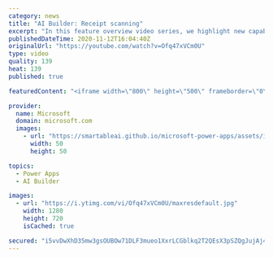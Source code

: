 ```yaml
---
category: news
title: "AI Builder: Receipt scanning"
excerpt: "In this feature overview video series, we highlight new capabilities included in the latest update to AI Builder.  Receipt scanning is a new AI Builder feature that processes receipts to identify and extract information. The AI model identifies receipt data, merchant information, total price, and taxes"
publishedDateTime: 2020-11-12T16:04:40Z
originalUrl: "https://youtube.com/watch?v=Ofq47xVCm0U"
type: video
quality: 139
heat: 139
published: true

featuredContent: "<iframe width=\"800\" height=\"500\" frameborder=\"0\" src=\"https://www.youtube.com/embed/Ofq47xVCm0U\" allow=\"accelerometer; autoplay; encrypted-media; gyroscope; picture-in-picture\" allowfullscreen></iframe>"

provider:
  name: Microsoft
  domain: microsoft.com
  images:
    - url: "https://smartableai.github.io/microsoft-power-apps/assets/images/organizations/microsoft.com-50x50.jpg"
      width: 50
      height: 50

topics:
  - Power Apps
  - AI Builder

images:
  - url: "https://i.ytimg.com/vi/Ofq47xVCm0U/maxresdefault.jpg"
    width: 1280
    height: 720
    isCached: true

secured: "i5vvDwXhD35mw3gsOUBOw71DLF3mueo1XxrLCGblkq2T2QEsX3pSZQgJujAj46+XzhkNBxAKLJsmJImm3h6i//EEzZST9yyRHLZzDIdOnCdr1UUeRNqqAQh6y8Tn4nZM+faGh6mGi0e5tE26q/qfnE4yqxaCSwP3w0k1zyBKT5BWqaJr3u8hkt7Q3JbBdauWxO6pHeZBwWEE/ZbCbCUJsRraPvoGxGlRwds4+Msx3NsIz/8f9AzfjENcCYIDMyegTlIsyWSb4HYMnBZSmD/xct4+eQv6erWNjfPd2WsVq0dmJA9pHffldSU2jx/zA3TAbyz02w25aTIfsm9/lqFujudnSA2damFGi0SDenIe+kTTkzB9Y92ba3u14TD/2hBZF9Bp4PuKHVkRX2RJYYUIEU7sl9u2OCzZblOqmVZWlxQ=;s06LAlovpc1ZntLaSFskfw=="
---
```


